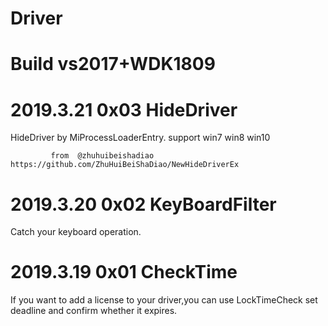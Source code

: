 # Driver

# Build vs2017+WDK1809

# 2019.3.21    0x03 HideDriver

  HideDriver by MiProcessLoaderEntry. support win7  win8  win10
  
             from  @zhuhuibeishadiao https://github.com/ZhuHuiBeiShaDiao/NewHideDriverEx

# 2019.3.20    0x02 KeyBoardFilter
  
  Catch your keyboard operation.

# 2019.3.19    0x01 CheckTime

  If you want to add a license to your driver,you can use LockTimeCheck set deadline and confirm whether it expires.
